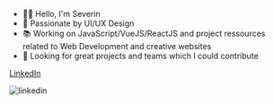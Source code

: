 - 👋🏼 Hello, I'm Severin
- 🎨 Passionate by UI/UX Design
- 📚 Working on JavaScript/VueJS/ReactJS and project ressources related to Web Development and creative websites
- 🚀 Looking for great projects and teams which I could contribute

[LinkedIn](https://www.linkedin.com/in/severinmboukou/)

![linkedin](https://user-images.githubusercontent.com/47704495/231707847-72840b47-a8a5-46b8-b17e-8e15f7d47569.png)

